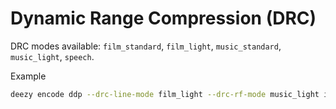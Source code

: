 # Dynamic Range Compression (DRC)

DRC modes available: `film_standard`, `film_light`, `music_standard`, `music_light`, `speech`.

Example

```bash
deezy encode ddp --drc-line-mode film_light --drc-rf-mode music_light input.mkv
```
